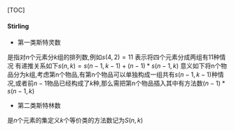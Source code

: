 [TOC]
#### Stirling 
- 第一类斯特灵数   

是指对$n$个元素分$k$组的排列数,例如$s(4,2)=11$ 表示将四个元素分成两组有11种情况
有递推关系如下$s(n,k) = s(n-1,k-1)+(n-1)*s(n-1,k)$
意义如下将n个物品分为k组,考虑第n个物品,有第n个物品可以单独构成一组共有$s(n-1,k-1)$种情况,或者前$n-1$物品已经构成了$k$种,那么需把第n个物品插入其中有方法数$(n-1)*s(n-1,k)$  

- 第二类斯特林数

是$n$个元素的集定义$k$个等价类的方法数记为$S(n,k)$